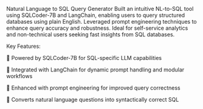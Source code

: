 Natural Language to SQL Query Generator
Built an intuitive NL-to-SQL tool using SQLCoder-7B and LangChain, enabling users to query structured databases using plain English. Leveraged prompt engineering techniques to enhance query accuracy and robustness. Ideal for self-service analytics and non-technical users seeking fast insights from SQL databases.

Key Features:

🧠 Powered by SQLCoder-7B for SQL-specific LLM capabilities

🔗 Integrated with LangChain for dynamic prompt handling and modular workflows

🧪 Enhanced with prompt engineering for improved query correctness

💬 Converts natural language questions into syntactically correct SQL
